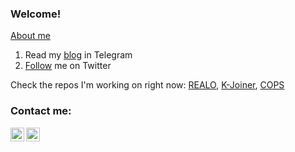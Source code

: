 ### Welcome!

[About me](https://h1alexbel.github.io/about.html)

 1. Read my [blog](https://t.me/h1alexbelnews) in Telegram
 2. [Follow](https://twitter.com/intent/follow?screen_name=h1alexbel) me on Twitter

Check the repos I'm working on right now:
[REALO](https://github.com/h1alexbel/realo),
[K-Joiner](https://github.com/h1alexbel/k-joiner),
 [COPS](https://github.com/copy-stat/cops)

### Contact me:


[<img align="left" alt="yegor256 | Gmail" width="22px" src="https://cdn.jsdelivr.net/npm/simple-icons@v3/icons/gmail.svg" />](mailto:abialiauski.dev@gmail.com)
[<img align="left" alt="h1alexbel | LinkedIn" width="22px" src="https://cdn.jsdelivr.net/npm/simple-icons@v3/icons/linkedin.svg" />](https://www.linkedin.com/in/aliaksei-bialiauski-49b2a821a/)
<br/>
